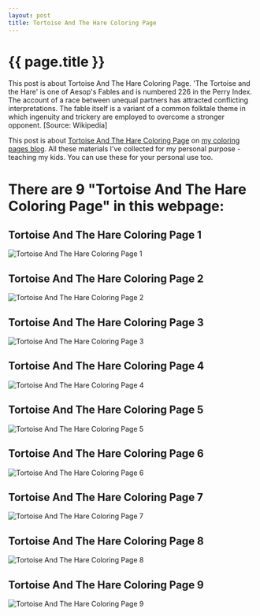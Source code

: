 ```yaml
---
layout: post
title: Tortoise And The Hare Coloring Page
---
```


{{ page.title }}
================

This post is about Tortoise And The Hare Coloring Page. 'The Tortoise and the Hare' is one of Aesop's Fables and is numbered 226 in the Perry Index. The account of a race between unequal partners has attracted conflicting interpretations. The fable itself is a variant of a common folktale theme in which ingenuity and trickery are employed to overcome a stronger opponent.  [Source: Wikipedia]

This post is about  [Tortoise And The Hare Coloring Page](https://coloring-pages.github.io/2022/1/21/Tortoise-And-The-Hare-Coloring-Page.html) on [my coloring pages blog](https://coloring-pages.github.io/). All these materials I've collected for my personal purpose - teaching my kids. You can use these for your personal use too.

# **There are 9 "Tortoise And The Hare Coloring Page" in this webpage:**

## Tortoise And The Hare Coloring Page 1

![Tortoise And The Hare Coloring Page 1](https://coloring-pages.github.io/coloring-pages/Tortoise-And-The-Hare-Coloring-Page-1.png)

<script async src="https://pagead2.googlesyndication.com/pagead/js/adsbygoogle.js?client=ca-pub-6753140515841889" crossorigin="anonymous"></script> <ins class="adsbygoogle" style="display:block" data-ad-format="autorelaxed" data-ad-client="ca-pub-6753140515841889" data-ad-slot="5405745125"></ins><script>(adsbygoogle = window.adsbygoogle || []).push({}); </script>

## Tortoise And The Hare Coloring Page 2

![Tortoise And The Hare Coloring Page 2](https://coloring-pages.github.io/coloring-pages/Tortoise-And-The-Hare-Coloring-Page-2.png)

## Tortoise And The Hare Coloring Page 3

![Tortoise And The Hare Coloring Page 3](https://coloring-pages.github.io/coloring-pages/Tortoise-And-The-Hare-Coloring-Page-3.png)

## Tortoise And The Hare Coloring Page 4

![Tortoise And The Hare Coloring Page 4](https://coloring-pages.github.io/coloring-pages/Tortoise-And-The-Hare-Coloring-Page-4.png)

## Tortoise And The Hare Coloring Page 5

![Tortoise And The Hare Coloring Page 5](https://coloring-pages.github.io/coloring-pages/Tortoise-And-The-Hare-Coloring-Page-5.png)

## Tortoise And The Hare Coloring Page 6

![Tortoise And The Hare Coloring Page 6](https://coloring-pages.github.io/coloring-pages/Tortoise-And-The-Hare-Coloring-Page-6.png)

## Tortoise And The Hare Coloring Page 7

![Tortoise And The Hare Coloring Page 7](https://coloring-pages.github.io/coloring-pages/Tortoise-And-The-Hare-Coloring-Page-7.png)

## Tortoise And The Hare Coloring Page 8

![Tortoise And The Hare Coloring Page 8](https://coloring-pages.github.io/coloring-pages/Tortoise-And-The-Hare-Coloring-Page-8.png)

## Tortoise And The Hare Coloring Page 9

![Tortoise And The Hare Coloring Page 9](https://coloring-pages.github.io/coloring-pages/Tortoise-And-The-Hare-Coloring-Page-9.png)

<script async src="https://pagead2.googlesyndication.com/pagead/js/adsbygoogle.js?client=ca-pub-6753140515841889" crossorigin="anonymous"></script> <ins class="adsbygoogle" style="display:block" data-ad-format="autorelaxed" data-ad-client="ca-pub-6753140515841889" data-ad-slot="5405745125"></ins><script>(adsbygoogle = window.adsbygoogle || []).push({}); </script>

